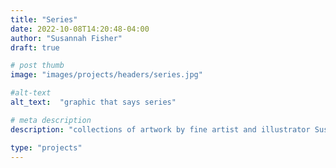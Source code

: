 ```yaml
---
title: "Series"
date: 2022-10-08T14:20:48-04:00
author: "Susannah Fisher"
draft: true

# post thumb
image: "images/projects/headers/series.jpg"

#alt-text
alt_text:  "graphic that says series"

# meta description
description: "collections of artwork by fine artist and illustrator Susannah Fisher"

type: "projects"
---
```

 



